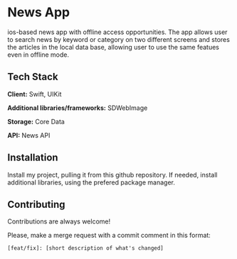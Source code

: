 
# News App

ios-based news app with offline access opportunities. The app allows user to search news by keyword or category on two different screens and stores the articles in the local data base, allowing user to use the same featues even in offline mode.


## Tech Stack

**Client:** Swift, UIKit

**Additional libraries/frameworks:** SDWebImage

**Storage:** Core Data

**API:** News API



## Installation

Install my project, pulling it from this github repository. If needed, install additional libraries, using the prefered package manager.

    
## Contributing

Contributions are always welcome!

Please, make a merge request with a commit comment in this format: 

```[feat/fix]: [short description of what's changed]```
